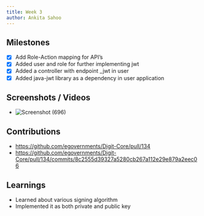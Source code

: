 ```yaml
---
title: Week 3
author: Ankita Sahoo
---
```


## Milestones
- [x] Add Role-Action mapping for  API’s
- [x] Added user and role for further implementing jwt
- [x] Added a controller with endpoint _jwt in user
- [x] Added java-jwt library as a dependency in user application 

## Screenshots / Videos 
- ![Screenshot (696)](https://github.com/Code4GovTech/c4gt-milestones/assets/79081320/18d5d290-ef23-4aec-a313-d17c446b243f)
## Contributions
- https://github.com/egovernments/Digit-Core/pull/134
- https://github.com/egovernments/Digit-Core/pull/134/commits/8c2555d39327a5280cb267a112e29e879a2eec06

## Learnings
- Learned about various signing algorithm
- Implemented it as both private and public key